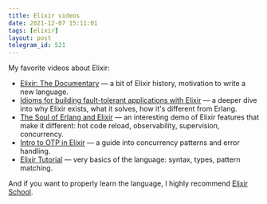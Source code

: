 ```yaml
---
title: Elixir videos
date: 2021-12-07 15:11:01
tags: [elixir]
layout: post
telegram_id: 521
---
```


My favorite videos about Elixir:

+ [Elixir: The Documentary](https://youtu.be/lxYFOM3UJzo) — a bit of Elixir history, motivation to write a new language.
+ [Idioms for building fault-tolerant applications with Elixir](https://youtu.be/oxtMN-A44k8) — a deeper dive into why Elixir exists, what it solves, how it's different from Erlang.
+ [The Soul of Erlang and Elixir](https://youtu.be/JvBT4XBdoUE) — an interesting demo of Elixir features that make it different: hot code reload, observability, supervision, concurrency.
+ [Intro to OTP in Elixir](https://youtu.be/CJT8wPnmjTM) — a guide into concurrency patterns and error handling.
+ [Elixir Tutorial](https://youtu.be/pBNOavRoNL0) — very basics of the language: syntax, types, pattern matching.

And if you want to properly learn the language, I highly recommend [Elixir School](https://elixirschool.com/en/).
